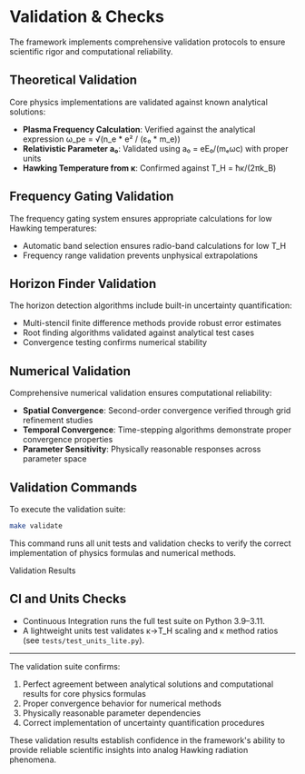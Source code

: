 Validation & Checks
===================

The framework implements comprehensive validation protocols to ensure scientific rigor and computational reliability.

Theoretical Validation
----------------------

Core physics implementations are validated against known analytical solutions:

* **Plasma Frequency Calculation**: Verified against the analytical expression ω_pe = √(n_e * e² / (ε₀ * m_e))
* **Relativistic Parameter a₀**: Validated using a₀ = eE₀/(mₑωc) with proper units
* **Hawking Temperature from κ**: Confirmed against T_H = ħκ/(2πk_B)

Frequency Gating Validation
---------------------------

The frequency gating system ensures appropriate calculations for low Hawking temperatures:

* Automatic band selection ensures radio-band calculations for low T_H
* Frequency range validation prevents unphysical extrapolations

Horizon Finder Validation
-------------------------

The horizon detection algorithms include built-in uncertainty quantification:

* Multi-stencil finite difference methods provide robust error estimates
* Root finding algorithms validated against analytical test cases
* Convergence testing confirms numerical stability

Numerical Validation
--------------------

Comprehensive numerical validation ensures computational reliability:

* **Spatial Convergence**: Second-order convergence verified through grid refinement studies
* **Temporal Convergence**: Time-stepping algorithms demonstrate proper convergence properties
* **Parameter Sensitivity**: Physically reasonable responses across parameter space

Validation Commands
-------------------

To execute the validation suite:

```bash
make validate
```

This command runs all unit tests and validation checks to verify the correct implementation of physics formulas and numerical methods.

Validation Results

CI and Units Checks
-------------------

- Continuous Integration runs the full test suite on Python 3.9–3.11.
- A lightweight units test validates κ→T_H scaling and κ method ratios (see `tests/test_units_lite.py`).
------------------

The validation suite confirms:

1. Perfect agreement between analytical solutions and computational results for core physics formulas
2. Proper convergence behavior for numerical methods
3. Physically reasonable parameter dependencies
4. Correct implementation of uncertainty quantification procedures

These validation results establish confidence in the framework's ability to provide reliable scientific insights into analog Hawking radiation phenomena.
